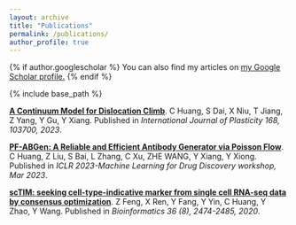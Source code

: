 ```yaml
---
layout: archive
title: "Publications"
permalink: /publications/
author_profile: true
---
```


{% if author.googlescholar %}
  You can also find my articles on <u><a href="{{author.googlescholar}}">my Google Scholar profile</a>.</u>
{% endif %}

{% include base_path %}

[**A Continuum Model for Dislocation Climb**](https://www.sciencedirect.com/science/article/pii/S0749641923001869).
C Huang, S Dai, X Niu, T Jiang, Z Yang, Y Gu, Y Xiang.
Published in *International Journal of Plasticity 168, 103700, 2023*.


[**PF-ABGen: A Reliable and Efficient Antibody Generator via Poisson Flow**](https://openreview.net/forum?id=fbiGerKXM6Q).
C Huang, Z Liu, S Bai, L Zhang, C Xu, ZHE WANG, Y Xiang, Y Xiong.
Published in *ICLR 2023-Machine Learning for Drug Discovery workshop, Mar 2023*.

[**scTIM: seeking cell-type-indicative marker from single cell RNA-seq data by consensus optimization**](https://academic.oup.com/bioinformatics/article/36/8/2474/5679774).
Z Feng, X Ren, Y Fang, Y Yin, C Huang, Y Zhao, Y Wang.
Published in *Bioinformatics 36 (8), 2474-2485, 2020*.

